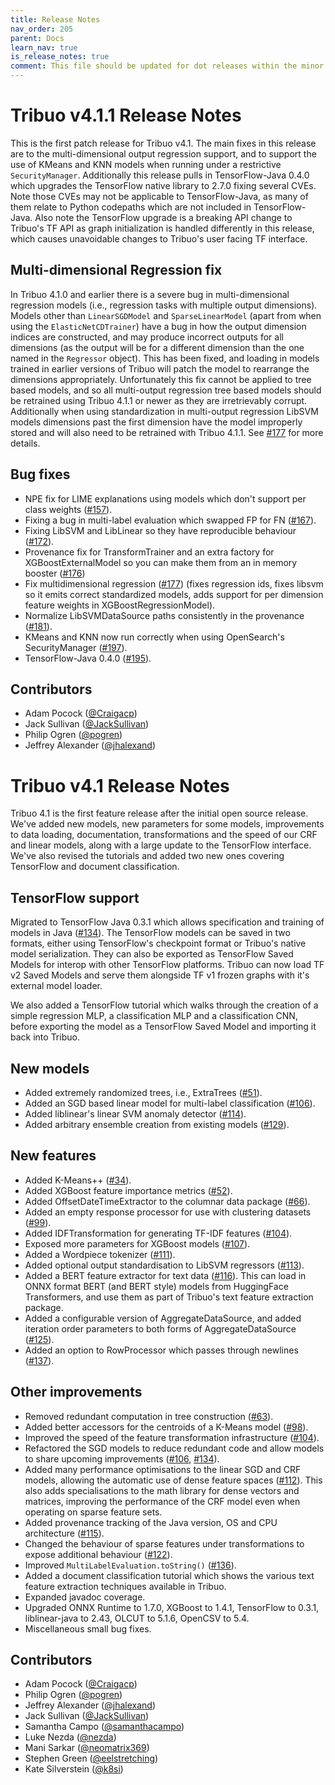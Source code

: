 ```yaml
---
title: Release Notes
nav_order: 205
parent: Docs
learn_nav: true
is_release_notes: true
comment: This file should be updated for dot releases within the minor version.
---
```

# Tribuo v4.1.1 Release Notes

This is the first patch release for Tribuo v4.1. The main fixes in this release
are to the multi-dimensional output regression support, and to support the use
of KMeans and KNN models when running under a restrictive `SecurityManager`.
Additionally this release pulls in TensorFlow-Java 0.4.0 which upgrades the
TensorFlow native library to 2.7.0 fixing several CVEs. Note those CVEs may not
be applicable to TensorFlow-Java, as many of them relate to Python codepaths
which are not included in TensorFlow-Java. Also note the TensorFlow upgrade is
a breaking API change to Tribuo's TF API as graph initialization is handled
differently in this release, which causes unavoidable changes to Tribuo's user
facing TF interface.

## Multi-dimensional Regression fix

In Tribuo 4.1.0 and earlier there is a severe bug in multi-dimensional
regression models (i.e., regression tasks with multiple output dimensions).
Models other than `LinearSGDModel` and `SparseLinearModel` (apart from when
using the `ElasticNetCDTrainer`) have a bug in how the output dimension indices
are constructed, and may produce incorrect outputs for all dimensions (as the
output will be for a different dimension than the one named in the `Regressor`
object). This has been fixed, and loading in models trained in earlier versions
of Tribuo will patch the model to rearrange the dimensions appropriately.
Unfortunately this fix cannot be applied to tree based models, and so all
multi-output regression tree based models should be retrained using Tribuo
4.1.1 or newer as they are irretrievably corrupt. Additionally when using
standardization in multi-output regression LibSVM models dimensions past the
first dimension have the model improperly stored and will also need to be
retrained with Tribuo 4.1.1.  See
[#177](https://github.com/oracle/tribuo/pull/177) for more details.

## Bug fixes

- NPE fix for LIME explanations using models which don't support per class weights ([#157](https://github.com/oracle/tribuo/pull/157)).
- Fixing a bug in multi-label evaluation which swapped FP for FN ([#167](https://github.com/oracle/tribuo/pull/167)).
- Fixing LibSVM and LibLinear so they have reproducible behaviour ([#172](https://github.com/oracle/tribuo/pull/172)).
- Provenance fix for TransformTrainer and an extra factory for XGBoostExternalModel so you can make them from an in memory booster ([#176](https://github.com/oracle/tribuo/pull/176))
- Fix multidimensional regression ([#177](https://github.com/oracle/tribuo/pull/177)) (fixes regression ids, fixes libsvm so it emits correct standardized models, adds support for per dimension feature weights in XGBoostRegressionModel).
- Normalize LibSVMDataSource paths consistently in the provenance ([#181](https://github.com/oracle/tribuo/pull/181)).
- KMeans and KNN now run correctly when using OpenSearch's SecurityManager ([#197](https://github.com/oracle/tribuo/pull/197)).
- TensorFlow-Java 0.4.0 ([#195](https://github.com/oracle/tribuo/pull/195)).

## Contributors

- Adam Pocock ([@Craigacp](https://github.com/Craigacp))
- Jack Sullivan ([@JackSullivan](https://github.com/JackSullivan))
- Philip Ogren ([@pogren](https://github.com/pogren))
- Jeffrey Alexander ([@jhalexand](https://github.com/jhalexand))

# Tribuo v4.1 Release Notes

Tribuo 4.1 is the first feature release after the initial open source release.
We've added new models, new parameters for some models, improvements to data
loading, documentation, transformations and the speed of our CRF and linear
models, along with a large update to the TensorFlow interface. We've also
revised the tutorials and added two new ones covering TensorFlow and document
classification.

## TensorFlow support

Migrated to TensorFlow Java 0.3.1 which allows specification and training of
models in Java ([#134](https://github.com/oracle/tribuo/pull/134)).  The
TensorFlow models can be saved in two formats, either using TensorFlow's
checkpoint format or Tribuo's native model serialization. They can also be
exported as TensorFlow Saved Models for interop with other TensorFlow
platforms. Tribuo can now load TF v2 Saved Models and serve them alongside TF
v1 frozen graphs with it's external model loader.

We also added a TensorFlow tutorial which walks through the creation of a
simple regression MLP, a classification MLP and a classification CNN, before
exporting the model as a TensorFlow Saved Model and importing it back into
Tribuo.

## New models

- Added extremely randomized trees, i.e., ExtraTrees ([#51](https://github.com/oracle/tribuo/pull/51)).
- Added an SGD based linear model for multi-label classification ([#106](https://github.com/oracle/tribuo/pull/106)).
- Added liblinear's linear SVM anomaly detector ([#114](https://github.com/oracle/tribuo/pull/114)).
- Added arbitrary ensemble creation from existing models ([#129](https://github.com/oracle/tribuo/pull/129)).

## New features

- Added K-Means++ ([#34](https://github.com/oracle/tribuo/pull/34)).
- Added XGBoost feature importance metrics ([#52](https://github.com/oracle/tribuo/pull/52)).
- Added OffsetDateTimeExtractor to the columnar data package ([#66](https://github.com/oracle/tribuo/pull/66)).
- Added an empty response processor for use with clustering datasets ([#99](https://github.com/oracle/tribuo/pull/99)).
- Added IDFTransformation for generating TF-IDF features ([#104](https://github.com/oracle/tribuo/pull/104)).
- Exposed more parameters for XGBoost models ([#107](https://github.com/oracle/tribuo/pull/107)).
- Added a Wordpiece tokenizer ([#111](https://github.com/oracle/tribuo/pull/111)).
- Added optional output standardisation to LibSVM regressors ([#113](https://github.com/oracle/tribuo/pull/113)).
- Added a BERT feature extractor for text data ([#116](https://github.com/oracle/tribuo/pull/116)). 
This can load in ONNX format BERT (and BERT style) models from HuggingFace Transformers, and use them as part of Tribuo's text feature extraction package.
- Added a configurable version of AggregateDataSource, and added iteration order parameters to both forms of AggregateDataSource ([#125](https://github.com/oracle/tribuo/pull/125)).
- Added an option to RowProcessor which passes through newlines ([#137](https://github.com/oracle/tribuo/pull/137)).

## Other improvements

- Removed redundant computation in tree construction ([#63](https://github.com/oracle/tribuo/pull/63)).
- Added better accessors for the centroids of a K-Means model ([#98](https://github.com/oracle/tribuo/pull/98)).
- Improved the speed of the feature transformation infrastructure ([#104](https://github.com/oracle/tribuo/pull/104)).
- Refactored the SGD models to reduce redundant code and allow models to share upcoming improvements ([#106](https://github.com/oracle/tribuo/pull/106), [#134](https://github.com/oracle/tribuo/pull/134)).
- Added many performance optimisations to the linear SGD and CRF models, allowing the automatic use of dense feature spaces ([#112](https://github.com/oracle/tribuo/pull/112)). This also adds specialisations to the math library for dense vectors and matrices, improving the performance of the CRF model even when operating on sparse feature sets.
- Added provenance tracking of the Java version, OS and CPU architecture ([#115](https://github.com/oracle/tribuo/pull/115)).
- Changed the behaviour of sparse features under transformations to expose additional behaviour ([#122](https://github.com/oracle/tribuo/pull/122)).
- Improved `MultiLabelEvaluation.toString()` ([#136](https://github.com/oracle/tribuo/pull/136)).
- Added a document classification tutorial which shows the various text feature extraction techniques available in Tribuo.
- Expanded javadoc coverage.
- Upgraded ONNX Runtime to 1.7.0, XGBoost to 1.4.1, TensorFlow to 0.3.1, liblinear-java to 2.43, OLCUT to 5.1.6, OpenCSV to 5.4.
- Miscellaneous small bug fixes.

## Contributors

- Adam Pocock ([@Craigacp](https://github.com/Craigacp))
- Philip Ogren ([@pogren](https://github.com/pogren))
- Jeffrey Alexander ([@jhalexand](https://github.com/jhalexand))
- Jack Sullivan ([@JackSullivan](https://github.com/JackSullivan))
- Samantha Campo ([@samanthacampo](https://github.com/samanthacampo))
- Luke Nezda ([@nezda](https://github.com/nezda))
- Mani Sarkar ([@neomatrix369](https://github.com/neomatrix369))
- Stephen Green ([@eelstretching](https://github.com/eelstretching))
- Kate Silverstein ([@k8si](https://github.com/k8si))
